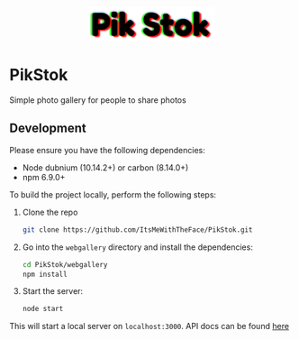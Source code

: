 <p align="center"><img src="logo.png" /></p>

# PikStok

Simple photo gallery for people to share photos

## Development
Please ensure you have the following dependencies:
- Node dubnium (10.14.2+) or carbon (8.14.0+)
- npm 6.9.0+

To build the project locally, perform the following steps:
1. Clone the repo
   ```bash
   git clone https://github.com/ItsMeWithTheFace/PikStok.git
   ```
2. Go into the `webgallery` directory and install the dependencies:
   ```bash
   cd PikStok/webgallery
   npm install
   ```
3. Start the server:
   ```bash
   node start
   ```

This will start a local server on `localhost:3000`.
API docs can be found [here](./webgallery/docs/API.md)
